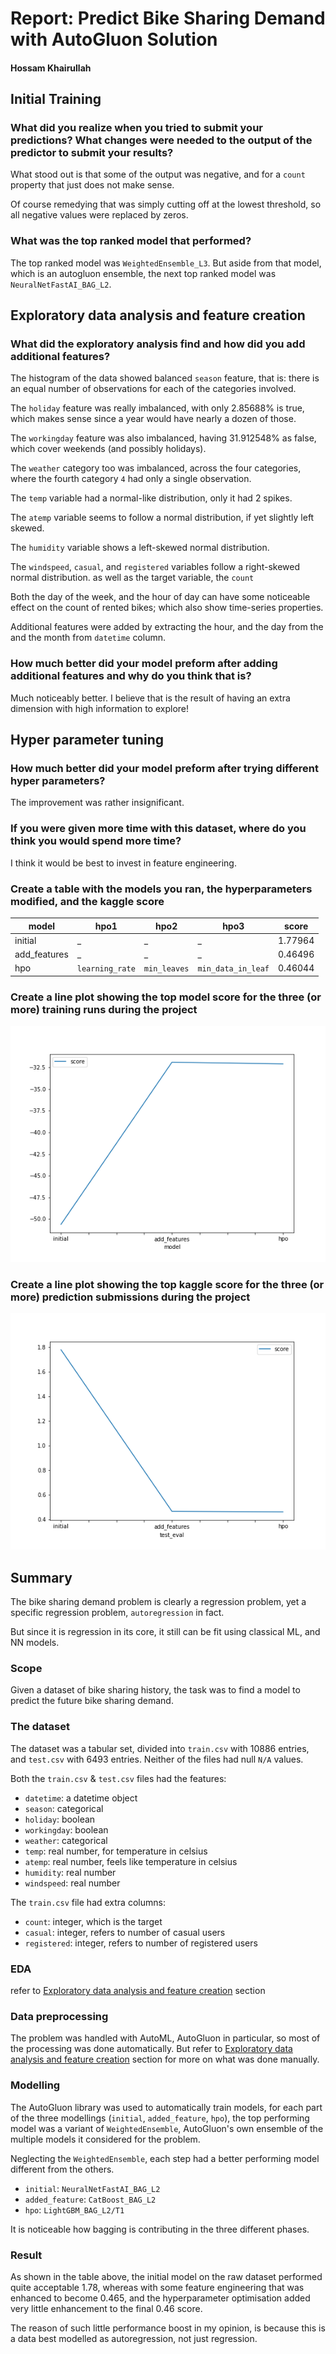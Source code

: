 # Report: Predict Bike Sharing Demand with AutoGluon Solution

#### Hossam Khairullah

## Initial Training

### What did you realize when you tried to submit your predictions? What changes were needed to the output of the predictor to submit your results?

<!-- TODO: Add your explanation -->

What stood out is that some of the output was negative, and for a `count`
property that just does not make sense.

Of course remedying that was simply cutting off at the lowest threshold, so all
negative values were replaced by zeros.

### What was the top ranked model that performed?

<!-- TODO: Add your explanation -->

The top ranked model was `WeightedEnsemble_L3`. But aside from that model, which
is an autogluon ensemble, the next top ranked model was `NeuralNetFastAI_BAG_L2`.

## Exploratory data analysis and feature creation

### What did the exploratory analysis find and how did you add additional features?

<!-- TODO: Add your explanation -->

The histogram of the data showed balanced `season` feature, that is: there is an
equal number of observations for each of the categories involved.

The `holiday` feature was really imbalanced, with only $2.85688$% is true, which
makes sense since a year would have nearly a dozen of those.

The `workingday` feature was also imbalanced, having $31.912548$% as false,
which cover weekends (and possibly holidays).

The `weather` category too was imbalanced, across the four categories, where
the fourth category `4` had only a single observation.

The `temp` variable had a normal-like distribution, only it had $2$ spikes.

The `atemp` variable seems to follow a normal distribution, if yet slightly left
skewed.

The `humidity` variable shows a left-skewed normal distribution.

The `windspeed`, `casual`, and `registered` variables follow a right-skewed
normal distribution. as well as the target variable, the `count`

Both the day of the week, and the hour of day can have some noticeable effect on
the count of rented bikes; which also show time-series properties.

Additional features were added by extracting the hour, and the day from the and
the month from `datetime` column.

### How much better did your model preform after adding additional features and why do you think that is?

<!-- TODO: Add your explanation -->

Much noticeably better. I believe that is the result of having an extra
dimension with high information to explore!

## Hyper parameter tuning

### How much better did your model preform after trying different hyper parameters?

<!-- TODO: Add your explanation -->

The improvement was rather insignificant.

### If you were given more time with this dataset, where do you think you would spend more time?

<!-- TODO: Add your explanation -->

I think it would be best to invest in feature engineering.

### Create a table with the models you ran, the hyperparameters modified, and the kaggle score

|model|hpo1|hpo2|hpo3|score|
|--|--|--|--|--|
|initial|\_|\_|\_|$1.77964$|
|add_features|\_|\_|\_|$0.46496$|
|hpo|`learning_rate`|`min_leaves`|`min_data_in_leaf`|$0.46044$|

<!-- [1.77964, 0.46496, 0.46044] -->

### Create a line plot showing the top model score for the three (or more) training runs during the project

<!-- TODO: Replace the image below with your own. -->

![model_train_score.png](img/model_train_score.png)

### Create a line plot showing the top kaggle score for the three (or more) prediction submissions during the project

<!-- TODO: Replace the image below with your own. -->

![model_test_score.png](img/model_test_score.png)

## Summary

<!-- TODO: Add your explanation -->

The bike sharing demand problem is clearly a regression problem, yet a specific
regression problem, `autoregression` in fact.

But since it is regression in its core, it still can be fit using classical ML,
and NN models.

### Scope

Given a dataset of bike sharing history, the task was to find a model to predict
the future bike sharing demand.

### The dataset

The dataset was a tabular set, divided into `train.csv` with $10886$ entries,
and `test.csv` with $6493$ entries. Neither of the files had null `N/A` values.

Both the `train.csv` & `test.csv` files had the features:

- `datetime`: a datetime object
- `season`: categorical
- `holiday`: boolean
- `workingday`: boolean
- `weather`: categorical
- `temp`: real number, for temperature in celsius
- `atemp`: real number, feels like temperature in celsius
- `humidity`: real number
- `windspeed`: real number

The `train.csv` file had extra columns:

- `count`: integer, which is the target
- `casual`: integer, refers to number of casual users
- `registered`: integer, refers to number of registered users

### EDA

refer to [Exploratory data analysis and feature creation](#exploratory-data-analysis-and-feature-creation) section

### Data preprocessing

The problem was handled with AutoML, AutoGluon in particular, so most of the
processing was done automatically. But refer to [Exploratory data analysis and feature creation](#exploratory-data-analysis-and-feature-creation)
section for more on what was done manually.

### Modelling

The AutoGluon library was used to automatically train models, for each part of
the three modellings (`initial`, `added_feature`, `hpo`), the top performing
model was a variant of `WeightedEnsemble`, AutoGluon's own ensemble of the
multiple models it considered for the problem.

Neglecting the `WeightedEnsemble`, each step had a better performing model
different from the others.

- `initial`: `NeuralNetFastAI_BAG_L2`
- `added_feature`: `CatBoost_BAG_L2`
- `hpo`: `LightGBM_BAG_L2/T1`

It is noticeable how bagging is contributing in the three different phases.

### Result

As shown in the table above, the initial model on the raw dataset performed
quite acceptable $1.78$, whereas with some feature engineering that was enhanced
to become $0.465$, and the hyperparameter optimisation added very little
enhancement to the final $0.46$ score.

The reason of such little performance boost in my opinion, is because this is a
data best modelled as autoregression, not just regression.
